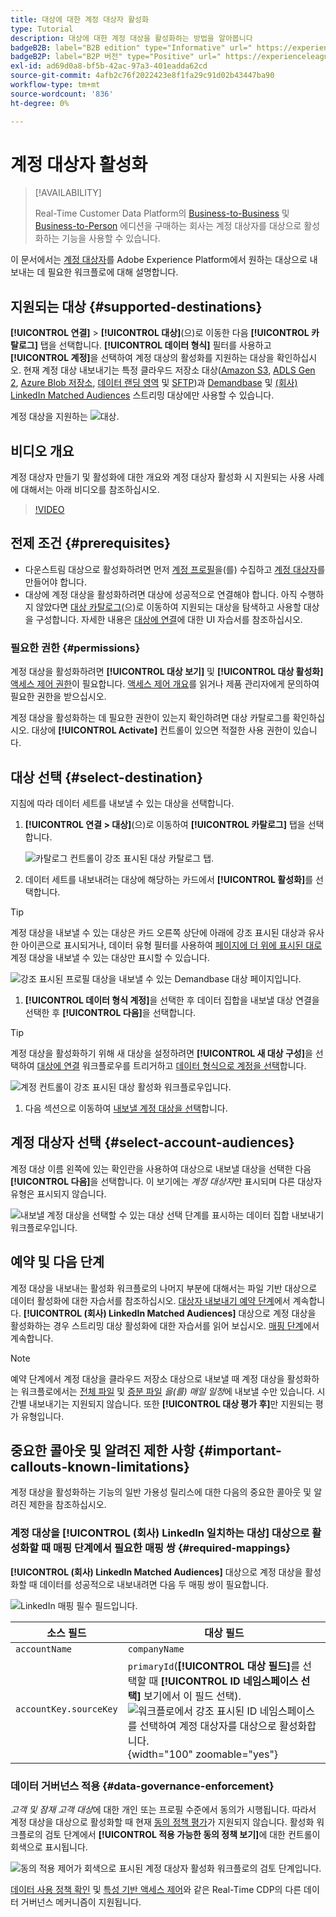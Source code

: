 ```yaml
---
title: 대상에 대한 계정 대상자 활성화
type: Tutorial
description: 대상에 대한 계정 대상을 활성화하는 방법을 알아봅니다
badgeB2B: label="B2B edition" type="Informative" url=" https://experienceleague.adobe.com/docs/experience-platform/rtcdp/intro/rtcdp-intro/overview.html?lang=en#rtcdp-editions newtab=true"
badgeB2P: label="B2P 버전" type="Positive" url=" https://experienceleague.adobe.com/docs/experience-platform/rtcdp/intro/rtcdp-intro/overview.html?lang=en#rtcdp-editions newtab=true"
exl-id: ad69d0a8-bf5b-42ac-97a3-401eadda62cd
source-git-commit: 4afb2c76f2022423e8f1fa29c91d02b43447ba90
workflow-type: tm+mt
source-wordcount: '836'
ht-degree: 0%

---
```


# 계정 대상자 활성화

>[!AVAILABILITY]
>
>Real-Time Customer Data Platform의 [Business-to-Business](/help/rtcdp/overview.md#rtcdp-b2b) 및 [Business-to-Person](/help/rtcdp/overview.md#rtcdp-b2p) 에디션을 구매하는 회사는 계정 대상자를 대상으로 활성화하는 기능을 사용할 수 있습니다.

이 문서에서는 [계정 대상자](/help/segmentation/types/account-audiences.md)를 Adobe Experience Platform에서 원하는 대상으로 내보내는 데 필요한 워크플로에 대해 설명합니다.

## 지원되는 대상 {#supported-destinations}

**[!UICONTROL 연결]** > **[!UICONTROL 대상]**(으)로 이동한 다음 **[!UICONTROL 카탈로그]** 탭을 선택합니다. **[!UICONTROL 데이터 형식]** 필터를 사용하고 **[!UICONTROL 계정]**&#x200B;을 선택하여 계정 대상의 활성화를 지원하는 대상을 확인하십시오. 현재 계정 대상 내보내기는 특정 클라우드 저장소 대상([Amazon S3](/help/destinations/catalog/cloud-storage/amazon-s3.md), [ADLS Gen 2](/help/destinations/catalog/cloud-storage/adls-gen2.md), [Azure Blob 저장소](/help/destinations/catalog/cloud-storage/azure-blob.md), [데이터 랜딩 영역](/help/destinations/catalog/cloud-storage/data-landing-zone.md) 및 [SFTP](/help/destinations/catalog/cloud-storage/sftp.md))과 [Demandbase](/help/destinations/catalog/advertising/demandbase.md) 및 [(회사) LinkedIn Matched Audiences](/help/destinations/catalog/social/linkedin-b2b.md) 스트리밍 대상에만 사용할 수 있습니다.

계정 대상을 지원하는 ![대상.](/help/destinations/assets/ui/activate-account-audiences/data-types-filter.png)

## 비디오 개요

계정 대상자 만들기 및 활성화에 대한 개요와 계정 대상자 활성화 시 지원되는 사용 사례에 대해서는 아래 비디오를 참조하십시오.

>[!VIDEO](https://video.tv.adobe.com/v/338252/?learn=on)

## 전제 조건 {#prerequisites}

* 다운스트림 대상으로 활성화하려면 먼저 [계정 프로필](/help/rtcdp/accounts/account-profile-overview.md)을(를) 수집하고 [계정 대상자](/help/segmentation/types/account-audiences.md)를 만들어야 합니다.
* 대상에 계정 대상을 활성화하려면 대상에 성공적으로 연결해야 합니다. 아직 수행하지 않았다면 [대상 카탈로그](../catalog/overview.md)(으)로 이동하여 지원되는 대상을 탐색하고 사용할 대상을 구성합니다. 자세한 내용은 [대상에 연결](./connect-destination.md)에 대한 UI 자습서를 참조하십시오.

### 필요한 권한 {#permissions}

계정 대상을 활성화하려면 **[!UICONTROL 대상 보기]** 및 **[!UICONTROL 대상 활성화]** [액세스 제어 권한](/help/access-control/home.md#permissions)이 필요합니다. [액세스 제어 개요](/help/access-control/ui/overview.md)를 읽거나 제품 관리자에게 문의하여 필요한 권한을 받으십시오.

계정 대상을 활성화하는 데 필요한 권한이 있는지 확인하려면 대상 카탈로그를 확인하십시오. 대상에 **[!UICONTROL Activate]** 컨트롤이 있으면 적절한 사용 권한이 있습니다.

## 대상 선택 {#select-destination}

지침에 따라 데이터 세트를 내보낼 수 있는 대상을 선택합니다.

1. **[!UICONTROL 연결 > 대상]**(으)로 이동하여 **[!UICONTROL 카탈로그]** 탭을 선택합니다.

   ![카탈로그 컨트롤이 강조 표시된 대상 카탈로그 탭.](/help/destinations/assets/ui/export-datasets/catalog-tab.png)

1. 데이터 세트를 내보내려는 대상에 해당하는 카드에서 **[!UICONTROL 활성화]**&#x200B;를 선택합니다.

>[!TIP]
>
>계정 대상을 내보낼 수 있는 대상은 카드 오른쪽 상단에 아래에 강조 표시된 대상과 유사한 아이콘으로 표시되거나, 데이터 유형 필터를 사용하여 [페이지에 더 위에 표시된 대로](#supported-destinations) 계정 대상을 내보낼 수 있는 대상만 표시할 수 있습니다.

![강조 표시된 프로필 대상을 내보낼 수 있는 Demandbase 대상 페이지입니다.](/help/destinations/assets/ui/activate-account-audiences/demandbase-icon-activate-account-audiences.png)

1. **[!UICONTROL 데이터 형식 계정]**&#x200B;을 선택한 후 데이터 집합을 내보낼 대상 연결을 선택한 후 **[!UICONTROL 다음]**&#x200B;을 선택합니다.

>[!TIP]
> 
>계정 대상을 활성화하기 위해 새 대상을 설정하려면 **[!UICONTROL 새 대상 구성]**&#x200B;을 선택하여 [대상에 연결](/help/destinations/ui/connect-destination.md) 워크플로우를 트리거하고 [데이터 형식으로 계정을 선택](/help/destinations/ui/connect-destination.md#segment-activation-or-dataset-exports)합니다.

![계정 컨트롤이 강조 표시된 대상 활성화 워크플로우입니다.](/help/destinations/assets/ui/activate-account-audiences/activate-account-audiences-highlighted.png)

1. 다음 섹션으로 이동하여 [내보낼 계정 대상을 선택](#select-profile-audiences)합니다.

## 계정 대상자 선택 {#select-account-audiences}

계정 대상 이름 왼쪽에 있는 확인란을 사용하여 대상으로 내보낼 대상을 선택한 다음 **[!UICONTROL 다음]**&#x200B;을 선택합니다. 이 보기에는 *계정 대상자*&#x200B;만 표시되며 다른 대상자 유형은 표시되지 않습니다.

![내보낼 계정 대상을 선택할 수 있는 대상 선택 단계를 표시하는 데이터 집합 내보내기 워크플로우입니다.](/help/destinations/assets/ui/activate-account-audiences/select-account-audiences.png)

## 예약 및 다음 단계

계정 대상을 내보내는 활성화 워크플로의 나머지 부분에 대해서는 파일 기반 대상으로 데이터 활성화에 대한 자습서를 참조하십시오. [대상자 내보내기 예약 단계](/help/destinations/ui/activate-batch-profile-destinations.md#scheduling)에서 계속합니다. **[!UICONTROL (회사) LinkedIn Matched Audiences]** 대상으로 계정 대상을 활성화하는 경우 스트리밍 대상 활성화에 대한 자습서를 읽어 보십시오. [매핑 단계](/help/destinations/ui/activate-segment-streaming-destinations.md#mapping)에서 계속합니다.

>[!NOTE]
>
>예약 단계에서 계정 대상을 클라우드 저장소 대상으로 내보낼 때 계정 대상을 활성화하는 워크플로에서는 [전체 파일](/help/destinations/ui/activate-batch-profile-destinations.md#export-full-files) 및 [증분 파일](/help/destinations/ui/activate-batch-profile-destinations.md#export-incremental-files) _을(를) 매일 일정_&#x200B;에 내보낼 수만 있습니다. 시간별 내보내기는 지원되지 않습니다. 또한 **[!UICONTROL 대상 평가 후]**&#x200B;만 지원되는 평가 유형입니다.

## 중요한 콜아웃 및 알려진 제한 사항 {#important-callouts-known-limitations}

계정 대상을 활성화하는 기능의 일반 가용성 릴리스에 대한 다음의 중요한 콜아웃 및 알려진 제한을 참조하십시오.

### 계정 대상을 **[!UICONTROL (회사) LinkedIn 일치하는 대상]** 대상으로 활성화할 때 매핑 단계에서 필요한 매핑 쌍 {#required-mappings}

**[!UICONTROL (회사) LinkedIn Matched Audiences]** 대상으로 계정 대상을 활성화할 때 데이터를 성공적으로 내보내려면 다음 두 매핑 쌍이 필요합니다.

![LinkedIn 매핑 필수 필드입니다.](/help/destinations/assets/ui/activate-account-audiences/linkedin-mapping-required-fields.png)

| 소스 필드 | 대상 필드 |
|---------|----------|
| `accountName` | `companyName` |
| `accountKey.sourceKey` | `primaryId`(**[!UICONTROL 대상 필드]**&#x200B;를 선택할 때 **[!UICONTROL ID 네임스페이스 선택]** 보기에서 이 필드 선택). <br> ![워크플로에서 강조 표시된 ID 네임스페이스를 선택하여 계정 대상자를 대상으로 활성화합니다.](/help/destinations/assets/ui/activate-account-audiences/identity-namespace-highlighted.png "대상에 대한 계정 대상을 활성화하려면 워크플로에서 강조 표시된 ID 네임스페이스를 선택하십시오."){width="100" zoomable="yes"} |

### 데이터 거버넌스 적용 {#data-governance-enforcement}

*고객 및 잠재 고객 대상*&#x200B;에 대한 개인 또는 프로필 수준에서 동의가 시행됩니다. 따라서 계정 대상을 대상으로 활성화할 때 현재 [동의 정책 평가](/help/data-governance/enforcement/auto-enforcement.md#consent-policy-evaluation)가 지원되지 않습니다. 활성화 워크플로의 검토 단계에서 **[!UICONTROL 적용 가능한 동의 정책 보기]**&#x200B;에 대한 컨트롤이 회색으로 표시됩니다.

![동의 적용 제어가 회색으로 표시된 계정 대상자 활성화 워크플로의 검토 단계입니다.](/help/destinations/assets/ui/activate-account-audiences/consent-checks-greyed-out.png)

[데이터 사용 정책 확인](/help/data-governance/enforcement/auto-enforcement.md#consent-policy-evaluation) 및 [특성 기반 액세스 제어](/help/destinations/home.md#attribute-based-access)와 같은 Real-Time CDP의 다른 데이터 거버넌스 메커니즘이 지원됩니다.
